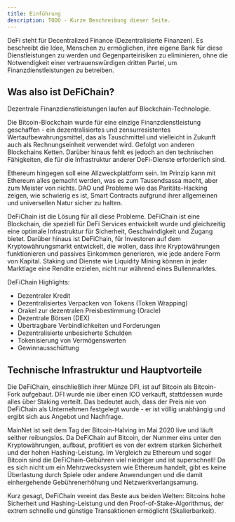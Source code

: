 ```yaml
---
title: Einführung
description: TODO - Kurze Beschreibung dieser Seite.
---
```


DeFi steht für Decentralized Finance (Dezentralisierte Finanzen). Es beschreibt die Idee, Menschen zu ermöglichen, ihre eigene Bank für diese Dienstleistungen zu werden und Gegenparteirisiken zu eliminieren, ohne die Notwendigkeit einer vertrauenswürdigen dritten Partei, um Finanzdienstleistungen zu betreiben.

## Was also ist DeFiChain?

Dezentrale Finanzdienstleistungen laufen auf Blockchain-Technologie.

Die Bitcoin-Blockchain wurde für eine einzige Finanzdienstleistung geschaffen - ein dezentralisiertes und zensurresistentes Wertaufbewahrungsmittel, das als Tauschmittel und vielleicht in Zukunft auch als Rechnungseinheit verwendet wird. Gefolgt von anderen Blockchains Ketten. Darüber hinaus fehlt es jedoch an den technischen Fähigkeiten, die für die Infrastruktur anderer DeFi-Dienste erforderlich sind.

Ethereum hingegen soll eine Allzweckplattform sein. Im Prinzip kann mit Ethereum alles gemacht werden, was es zum Tausendsassa macht, aber zum Meister von nichts. DAO und Probleme wie das Paritäts-Hacking zeigen, wie schwierig es ist, Smart Contracts aufgrund ihrer allgemeinen und universellen Natur sicher zu halten.

DeFiChain ist die Lösung für all diese Probleme. DeFiChain ist eine Blockchain, die speziell für DeFi Services entwickelt wurde und gleichzeitig eine optimale Infrastruktur für Sicherheit, Geschwindigkeit und Zugang bietet. Darüber hinaus ist DeFiChain, für Investoren auf dem Kryptowährungsmarkt entwickelt, die wollen, dass ihre Kryptowährungen funktionieren und passives Einkommen generieren, wie jede andere Form von Kapital. Staking und Dienste wie Liquidity Mining können in jeder Marktlage eine Rendite erzielen, nicht nur während eines Bullenmarktes.

DeFiChain Highlights:

- Dezentraler Kredit
- Dezentralisiertes Verpacken von Tokens (Token Wrapping)
- Orakel zur dezentralen Preisbestimmung (Oracle)
- Dezentrale Börsen (DEX)
- Übertragbare Verbindlichkeiten und Forderungen
- Dezentralisierte unbesicherte Schulden
- Tokenisierung von Vermögenswerten
- Gewinnausschüttung

## Technische Infrastruktur und Hauptvorteile

Die DeFiChain, einschließlich ihrer Münze DFI, ist auf Bitcoin als Bitcoin-Fork aufgebaut. DFI wurde nie über einen ICO verkauft, stattdessen wurde alles über Staking verteilt. Das bedeutet auch, dass der Preis nie von DeFiChain als Unternehmen festgelegt wurde - er ist völlig unabhängig und ergibt sich aus Angebot und Nachfrage.

MainNet ist seit dem Tag der Bitcoin-Halving im Mai 2020 live und läuft seither reibungslos. Da DeFiChain auf Bitcoin, der Nummer eins unter den Kryptowährungen, aufbaut, profitiert es von der extrem starken Sicherheit und der hohen Hashing-Leistung. Im Vergleich zu Ethereum und sogar Bitcoin sind die DeFiChain-Gebühren viel niedriger und ist superschnell! Da es sich nicht um ein Mehrzwecksystem wie Ethereum handelt, gibt es keine Überlastung durch Spiele oder andere Anwendungen und die damit einhergehende Gebührenerhöhung und Netzwerkverlangsamung.

Kurz gesagt, DeFiChain vereint das Beste aus beiden Welten: Bitcoins hohe Sicherheit und Hashing-Leistung und den Proof-of-Stake-Algorithmus, der extrem schnelle und günstige Transaktionen ermöglicht (Skalierbarkeit).
